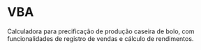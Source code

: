 # VBA
Calculadora para precificação de produção caseira de bolo, com funcionalidades de registro de vendas e cálculo de rendimentos.
